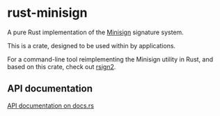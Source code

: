 # rust-minisign

A pure Rust implementation of the [Minisign](https://jedisct1.github.io/minisign/) signature system.

This is a crate, designed to be used within by applications.

For a command-line tool reimplementing the Minisign utility in Rust, and based on this crate, check out [rsign2](https://github.com/jedisct1/rsign2).

## API documentation

[API documentation on docs.rs](https://docs.rs/minisign)
